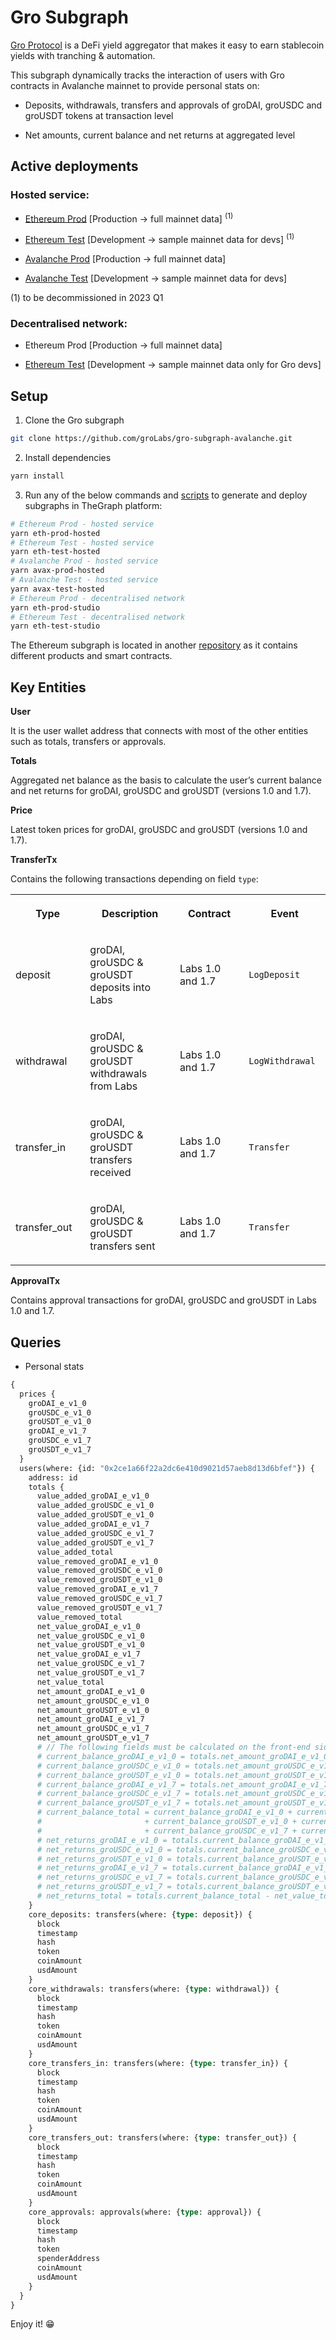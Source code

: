 
**Gro Subgraph**
================

[Gro Protocol](https://www.gro.xyz/) is a DeFi yield aggregator that makes it easy to earn stablecoin yields with tranching & automation.

This subgraph dynamically tracks the interaction of users with Gro contracts in Avalanche mainnet to provide personal stats on:

*   Deposits, withdrawals, transfers and approvals of groDAI, groUSDC and groUSDT tokens at transaction level
    
*   Net amounts, current balance and net returns at aggregated level
    

Active deployments
------------------

### Hosted service:

*   [Ethereum Prod](https://thegraph.com/hosted-service/subgraph/sjuanati/gro-prod-eth) \[Production → full mainnet data\] <sup>(1)
    
*   [Ethereum Test](https://thegraph.com/hosted-service/subgraph/sjuanati/gro-test-eth) \[Development → sample mainnet data for devs\] <sup>(1)
    
*   [Avalanche Prod](https://thegraph.com/hosted-service/subgraph/sjuanati/gro-prod-avax) \[Production → full mainnet data\]
    
*   [Avalanche Test](https://thegraph.com/hosted-service/subgraph/sjuanati/gro-test-avax) \[Development → sample mainnet data for devs\]
    

(1) to be decommissioned in 2023 Q1

### Decentralised network:

*   Ethereum Prod \[Production → full mainnet data\]
    
*   [Ethereum Test](https://thegraph.com/studio/subgraph/gro-mainnet-test/) \[Development → sample mainnet data only for Gro devs\]
    

Setup
-----

1) Clone the Gro subgraph

```bash
git clone https://github.com/groLabs/gro-subgraph-avalanche.git
```

2) Install dependencies

```bash
yarn install
```

3) Run any of the below commands and [scripts](https://github.com/groLabs/gro-subgraph-avalanche/blob/main/package.json) to generate and deploy subgraphs in TheGraph platform:

```bash
# Ethereum Prod - hosted service
yarn eth-prod-hosted 
# Ethereum Test - hosted service
yarn eth-test-hosted
# Avalanche Prod - hosted service
yarn avax-prod-hosted
# Avalanche Test - hosted service
yarn avax-test-hosted
# Ethereum Prod - decentralised network
yarn eth-prod-studio
# Ethereum Test - decentralised network
yarn eth-test-studio
```

The Ethereum subgraph is located in another [repository](https://github.com/groLabs/gro-subgraph-mainnet) as it contains different products and smart contracts.

Key Entities
------------

**User**

It is the user wallet address that connects with most of the other entities such as totals, transfers or approvals.

**Totals**

Aggregated net balance as the basis to calculate the user’s current balance and net returns for groDAI, groUSDC and groUSDT (versions 1.0 and 1.7).

**Price**

Latest token prices for groDAI, groUSDC and groUSDT (versions 1.0 and 1.7).

**TransferTx**

Contains the following transactions depending on field `type`:

<table data-layout="wide" data-local-id="9ae48a4d-bebb-437c-8e6f-c6ad0a91293f" class="confluenceTable">
    <colgroup>
        <col style="width: 189.0px;">
        <col style="width: 343.0px;">
        <col style="width: 252.0px;">
        <col style="width: 176.0px;">
    </colgroup>
    <tbody>
        <tr>
            <th class="confluenceTh">
                <p><strong>Type</strong></p>
            </th>
            <th class="confluenceTh">
                <p><strong>Description</strong></p>
            </th>
            <th class="confluenceTh">
                <p><strong>Contract</strong></p>
            </th>
            <th class="confluenceTh">
                <p><strong>Event</strong></p>
            </th>
        </tr>
        <tr>
            <td class="confluenceTd">
                <p>deposit</p>
            </td>
            <td class="confluenceTd">
                <p>groDAI, groUSDC &amp; groUSDT deposits into Labs</p>
            </td>
            <td class="confluenceTd">
                <p>Labs 1.0 and 1.7</p>
            </td>
            <td class="confluenceTd">
                <p><code>LogDeposit</code></p>
            </td>
        </tr>
        <tr>
            <td class="confluenceTd">
                <p>withdrawal</p>
            </td>
            <td class="confluenceTd">
                <p>groDAI, groUSDC &amp; groUSDT withdrawals from Labs</p>
            </td>
            <td class="confluenceTd">
                <p>Labs 1.0 and 1.7</p>
            </td>
            <td class="confluenceTd">
                <p><code>LogWithdrawal</code></p>
            </td>
        </tr>
        <tr>
            <td class="confluenceTd">
                <p>transfer_in</p>
            </td>
            <td class="confluenceTd">
                <p>groDAI, groUSDC &amp; groUSDT transfers received</p>
            </td>
            <td class="confluenceTd">
                <p>Labs 1.0 and 1.7</p>
            </td>
            <td class="confluenceTd">
                <p><code>Transfer</code></p>
            </td>
        </tr>
        <tr>
            <td class="confluenceTd">
                <p>transfer_out</p>
            </td>
            <td class="confluenceTd">
                <p>groDAI, groUSDC &amp; groUSDT transfers sent</p>
            </td>
            <td class="confluenceTd">
                <p>Labs 1.0 and 1.7</p>
            </td>
            <td class="confluenceTd">
                <p><code>Transfer</code></p>
            </td>
        </tr>
    </tbody>
</table>

**ApprovalTx**

Contains approval transactions for groDAI, groUSDC and groUSDT in Labs 1.0 and 1.7.


Queries
-------

*   Personal stats
    

```graphql
{
  prices {
    groDAI_e_v1_0
    groUSDC_e_v1_0
    groUSDT_e_v1_0
    groDAI_e_v1_7
    groUSDC_e_v1_7
    groUSDT_e_v1_7
  }
  users(where: {id: "0x2ce1a66f22a2dc6e410d9021d57aeb8d13d6bfef"}) {
    address: id
    totals {
      value_added_groDAI_e_v1_0
      value_added_groUSDC_e_v1_0
      value_added_groUSDT_e_v1_0
      value_added_groDAI_e_v1_7
      value_added_groUSDC_e_v1_7
      value_added_groUSDT_e_v1_7
      value_added_total
      value_removed_groDAI_e_v1_0
      value_removed_groUSDC_e_v1_0
      value_removed_groUSDT_e_v1_0
      value_removed_groDAI_e_v1_7
      value_removed_groUSDC_e_v1_7
      value_removed_groUSDT_e_v1_7
      value_removed_total
      net_value_groDAI_e_v1_0
      net_value_groUSDC_e_v1_0
      net_value_groUSDT_e_v1_0
      net_value_groDAI_e_v1_7
      net_value_groUSDC_e_v1_7
      net_value_groUSDT_e_v1_7
      net_value_total
      net_amount_groDAI_e_v1_0
      net_amount_groUSDC_e_v1_0
      net_amount_groUSDT_e_v1_0
      net_amount_groDAI_e_v1_7
      net_amount_groUSDC_e_v1_7
      net_amount_groUSDT_e_v1_7
      # // The following fields must be calculated on the front-end side:
      # current_balance_groDAI_e_v1_0 = totals.net_amount_groDAI_e_v1_0 * prices.groDAI_e_v1_0
      # current_balance_groUSDC_e_v1_0 = totals.net_amount_groUSDC_e_v1_0 * prices.groUSDC_e_v1_0
      # current_balance_groUSDT_e_v1_0 = totals.net_amount_groUSDT_e_v1_0 * prices.groUSDT_e_v1_0
      # current_balance_groDAI_e_v1_7 = totals.net_amount_groDAI_e_v1_7 * prices.groDAI_e_v1_7
      # current_balance_groUSDC_e_v1_7 = totals.net_amount_groUSDC_e_v1_7 * prices.groUSDC_e_v1_7
      # current_balance_groUSDT_e_v1_7 = totals.net_amount_groUSDT_e_v1_7 * prices.groUSDT_e_v1_7
      # current_balance_total = current_balance_groDAI_e_v1_0 + current_balance_groUSDC_e_v1_0 
      #                       + current_balance_groUSDT_e_v1_0 + current_balance_groDAI_e_v1_7 
      #                       + current_balance_groUSDC_e_v1_7 + current_balance_groUSDT_e_v1_7
      # net_returns_groDAI_e_v1_0 = totals.current_balance_groDAI_e_v1_0 * totals.net_value_groDAI_e_v1_0
      # net_returns_groUSDC_e_v1_0 = totals.current_balance_groUSDC_e_v1_0 * totals.net_value_groUSDC_e_v1_0
      # net_returns_groUSDT_e_v1_0 = totals.current_balance_groUSDT_e_v1_0 * totals.net_value_groUSDT_e_v1_0
      # net_returns_groDAI_e_v1_7 = totals.current_balance_groDAI_e_v1_7 * totals.net_value_groDAI_e_v1_7
      # net_returns_groUSDC_e_v1_7 = totals.current_balance_groUSDC_e_v1_7 * totals.net_value_groUSDC_e_v1_7
      # net_returns_groUSDT_e_v1_7 = totals.current_balance_groUSDT_e_v1_7 * totals.net_value_groUSDT_e_v1_7
      # net_returns_total = totals.current_balance_total - net_value_total
    }
    core_deposits: transfers(where: {type: deposit}) {
      block
      timestamp
      hash
      token
      coinAmount
      usdAmount
    }
    core_withdrawals: transfers(where: {type: withdrawal}) {
      block
      timestamp
      hash
      token
      coinAmount
      usdAmount
    }
    core_transfers_in: transfers(where: {type: transfer_in}) {
      block
      timestamp
      hash
      token
      coinAmount
      usdAmount
    }
    core_transfers_out: transfers(where: {type: transfer_out}) {
      block
      timestamp
      hash
      token
      coinAmount
      usdAmount
    }
    core_approvals: approvals(where: {type: approval}) {
      block
      timestamp
      hash
      token
      spenderAddress
      coinAmount
      usdAmount
    }
  }
}

```

Enjoy it! 😁
